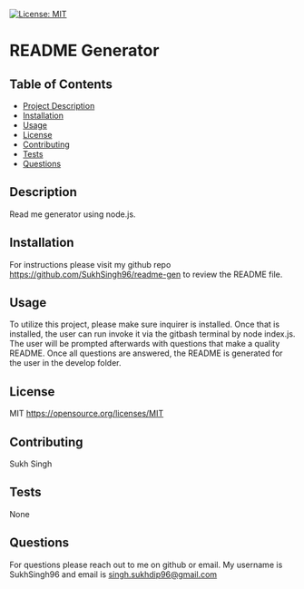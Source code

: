 
[![License: MIT](https://img.shields.io/badge/License-MIT-yellow.svg)](https://opensource.org/licenses/MIT)
# README Generator

## Table of Contents
- [Project Description](#Description)
- [Installation](#Installation)
- [Usage](#Usage)
- [License](#License)
- [Contributing](#Contributing)
- [Tests](#Tests)
- [Questions](#Questions)

## Description
Read me generator using node.js.

## Installation
For instructions please visit my github repo https://github.com/SukhSingh96/readme-gen to review the README file.

## Usage
To utilize this project, please make sure inquirer is installed. Once that is installed, the user can run invoke it via the gitbash terminal by node index.js. The user will be prompted afterwards with questions that make a quality README. Once all questions are answered, the README is generated for the user in the develop folder.

## License
MIT
https://opensource.org/licenses/MIT

## Contributing
Sukh Singh 

## Tests
None

## Questions
For questions please reach out to me on github or email. My username is SukhSingh96 and email is singh.sukhdip96@gmail.com